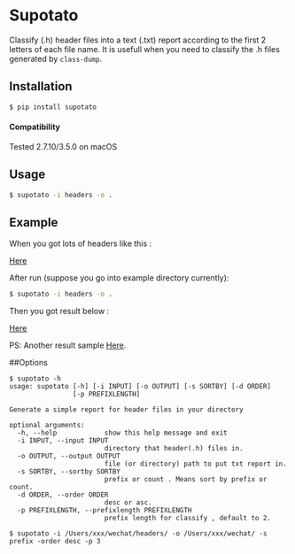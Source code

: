 # Supotato
Classify (.h) header files into a text (.txt) report according to the first 2 letters of each file name. It is usefull when you need to classify the .h files generated by `class-dump`.

## Installation
```sh
$ pip install supotato
```
#### Compatibility

Tested 2.7.10/3.5.0 on macOS

## Usage

```sh
$ supotato -i headers -o .
```


## Example

When you got lots of headers like this : 

[Here](https://github.com/everettjf/supotato/tree/master/example/headers)

After run (suppose you go into example directory currently):

```sh
$ supotato -i headers -o .
```

Then you got result below :

[Here](https://github.com/everettjf/supotato/blob/master/example/result.txt)


PS: Another result sample [Here](https://github.com/everettjf/supotato/blob/master/example/lots.txt).


##Options

```
$ supotato -h
usage: supotato [-h] [-i INPUT] [-o OUTPUT] [-s SORTBY] [-d ORDER]
                [-p PREFIXLENGTH]

Generate a simple report for header files in your directory

optional arguments:
  -h, --help            show this help message and exit
  -i INPUT, --input INPUT
                        directory that header(.h) files in.
  -o OUTPUT, --output OUTPUT
                        file (or directory) path to put txt report in.
  -s SORTBY, --sortby SORTBY
                        prefix or count . Means sort by prefix or count.
  -d ORDER, --order ORDER
                        desc or asc.
  -p PREFIXLENGTH, --prefixlength PREFIXLENGTH
                        prefix length for classify , default to 2.

```

```
$ supotato -i /Users/xxx/wechat/headers/ -o /Users/xxx/wechat/ -s prefix -order desc -p 3
```



